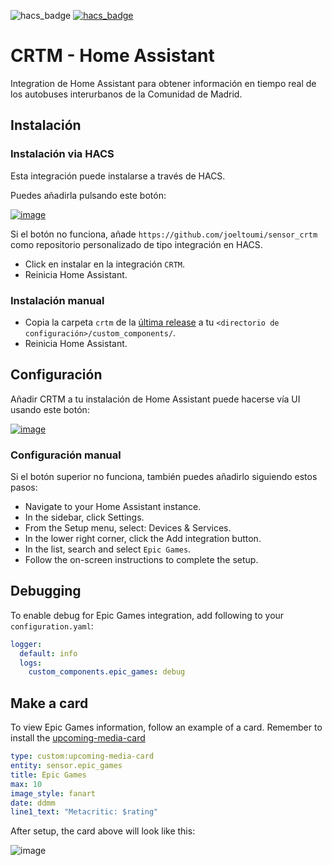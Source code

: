 ![hacs_badge](https://img.shields.io/badge/hacs-custom-orange.svg) [![hacs_badge](https://img.shields.io/badge/HACS-Default-41BDF5.svg)](https://github.com/hacs/integration)

# CRTM - Home Assistant

Integration de Home Assistant para obtener información en tiempo real de los autobuses interurbanos de la Comunidad de Madrid.

## Instalación

### Instalación via HACS

Esta integración puede instalarse a través de HACS.

Puedes añadirla pulsando este botón:

[![image](https://my.home-assistant.io/badges/hacs_repository.svg)](https://my.home-assistant.io/redirect/hacs_repository/?owner=joeltoumi&repository=sensor_crtm&category=integration)

Si el botón no funciona, añade `https://github.com/joeltoumi/sensor_crtm` como repositorio personalizado de tipo integración en HACS.

- Click en instalar en la integración `CRTM`.
- Reinicia Home Assistant.

### Instalación manual

- Copia la carpeta `crtm` de la [última release](https://github.com/joeltoumi/sensor_crtm/releases/latest) a tu `<directorio de configuración>/custom_components/`.
- Reinicia Home Assistant.

## Configuración

Añadir CRTM a tu instalación de Home Assistant puede hacerse vía UI usando este botón:

[![image](https://my.home-assistant.io/badges/config_flow_start.svg)](https://my.home-assistant.io/redirect/config_flow_start?domain=crtm_bus_stop_integration)

### Configuración manual

Si el botón superior no funciona, también puedes añadirlo siguiendo estos pasos:

- Navigate to your Home Assistant instance.
- In the sidebar, click Settings.
- From the Setup menu, select: Devices & Services.
- In the lower right corner, click the Add integration button.
- In the list, search and select `Epic Games`.
- Follow the on-screen instructions to complete the setup.

## Debugging

To enable debug for Epic Games integration, add following to your `configuration.yaml`:

```yaml
logger:
  default: info
  logs:
    custom_components.epic_games: debug
```

## Make a card

To view Epic Games information, follow an example of a card. Remember to install the [upcoming-media-card](https://github.com/NemesisRE/upcoming-media-card)

```yaml
type: custom:upcoming-media-card
entity: sensor.epic_games
title: Epic Games
max: 10
image_style: fanart
date: ddmm
line1_text: "Metacritic: $rating"
```

After setup, the card above will look like this:

![image](https://github.com/hudsonbrendon/ha_epic_games/assets/5201888/8aef226f-bae3-48f4-82b1-2d09b1990e2d)

[buymecoffee]: https://www.buymeacoffee.com/hudsonbrendon
[buymecoffeebedge]: https://camo.githubusercontent.com/cd005dca0ef55d7725912ec03a936d3a7c8de5b5/68747470733a2f2f696d672e736869656c64732e696f2f62616467652f6275792532306d6525323061253230636f666665652d646f6e6174652d79656c6c6f772e737667
